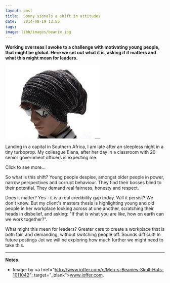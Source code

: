 ```yaml
---
layout: post
title:  Sonny signals a shift in attitudes
date:   2014-08-19 13:55
tags: 
image: libb/images/beanie.jpg
---
```


**Working overseas I awoke to a challenge with motivating young people, that might be global. Here we set out what it is, asking if it matters and what this might mean for leaders.**

![](/libb/images/beanie.jpg)

Landing in a capital in Southern Africa, I am late after an sleepless night in a tiny turboprop. My colleague Elana, after her day in a classroom with 20 senior government officers is expecting me. 

<div id="restOfArticle" style="display:none">

Entering the vast empty airport building I look for my name on a driver’s board, but there is no one. Not to waste another minute, I walk urgently towards the car park, and sauntering towards me is a solitary youth, wearing an over-sized, knitted beanie hat. We'll call him Sonny. He smiles: “You must be Tony right? I’m Sonny”. “Yes. Hi Sonny!” and we settle into a chat, which I curtail because I’m late. In his slightly dented car we sputter towards the campus.<br><br>

It turns out Sonny is not just our driver, but to be our constantly present "linkman", making sure we have all we need, and that our trainees get properly fed, watered and educated. Over the next couple of days he is open and talkative, sharing his opinions. He is anxious about his appearance, repeatedly removing the floppy formless beanie hat, re-combing his hair, re-setting the hat carefully, and putting back his shades. And disgruntled: he is an intern, life is not easy after university, the jobs do not exist, the car belongs to his brother, he would love to come to the UK, and it’s quite “them and us” here - because he went to private school he is not in the right tribe.<br><br>

Despite enjoying our chats with Sonny, Elana and I soon become anxious. Will he be there to drive us to work, will the register get filled in, will lunch vouchers or photocopying or water arrive, are participants’ names spelt correctly, will certificates get to the minister in time? As he seems to disappear, just when we need him start, we start to suspect Sonny may not really care. We find out he is feeling "put upon by our unreasonable demands". <br><br>

Then we realise that Sonny is showing us a real challenge the government officers are obsessing over: "how can we motivate our young people to work hard?". I ask Elana, an education specialist, how widespread this is, and we think we are scratching the surface of something global, coming out of an education that fails to prepare young people well for the world they find. 

</div>
<a onclick="showMoreOrLess(this,'restOfArticle');">Click to see more...</a>

So what is this shift? Young people despise, amongst older people in power, narrow perspectives and corrupt behaviour. They find their bosses blind to their potential. They demand real fairness, honesty and respect. 

Does it matter? Yes - it is a real credibility gap today. Will it persist? We don't know. But my client's masters thesis is highlighting young and old people in her workplace looking across at one another, scratching their heads in disbelief, and asking: "If that is what you are like, how on earth can we work together?". 

What might this mean for leaders? Greater care to create a workplace that is both fair, and demanding, without switching people off. Sounds difficult! In future postings Jot we will be exploring how much further we might need to take this.
__________________

<b>Notes</b>

* Image: by <a href="http://www.ioffer.com/c/Men-s-Beanies-Skull-Hats-1011042"; target="_blank">www.ioffer.com</a>.


